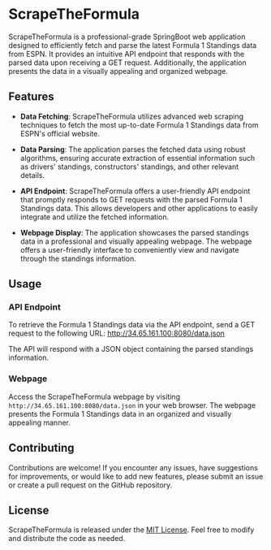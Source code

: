 # ScrapeTheFormula

ScrapeTheFormula is a professional-grade SpringBoot web application designed to efficiently fetch and parse the latest Formula 1 Standings data from ESPN. It provides an intuitive API endpoint that responds with the parsed data upon receiving a GET request. Additionally, the application presents the data in a visually appealing and organized webpage.

## Features

- **Data Fetching**: ScrapeTheFormula utilizes advanced web scraping techniques to fetch the most up-to-date Formula 1 Standings data from ESPN's official website.

- **Data Parsing**: The application parses the fetched data using robust algorithms, ensuring accurate extraction of essential information such as drivers' standings, constructors' standings, and other relevant details.

- **API Endpoint**: ScrapeTheFormula offers a user-friendly API endpoint that promptly responds to GET requests with the parsed Formula 1 Standings data. This allows developers and other applications to easily integrate and utilize the fetched information.

- **Webpage Display**: The application showcases the parsed standings data in a professional and visually appealing webpage. The webpage offers a user-friendly interface to conveniently view and navigate through the standings information.



## Usage

### API Endpoint

To retrieve the Formula 1 Standings data via the API endpoint, send a GET request to the following URL:
http://34.65.161.100:8080/data.json

The API will respond with a JSON object containing the parsed standings information.

### Webpage

Access the ScrapeTheFormula webpage by visiting `http://34.65.161.100:8080/data.json` in your web browser. The webpage presents the Formula 1 Standings data in an organized and visually appealing manner.

## Contributing

Contributions are welcome! If you encounter any issues, have suggestions for improvements, or would like to add new features, please submit an issue or create a pull request on the GitHub repository.

## License

ScrapeTheFormula is released under the [MIT License](https://github.com/Albiorin/scrapetheformula/blob/main/LICENSE). Feel free to modify and distribute the code as needed.






